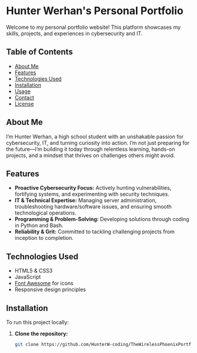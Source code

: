 # Hunter Werhan's Personal Portfolio

Welcome to my personal portfolio website! This platform showcases my skills, projects, and experiences in cybersecurity and IT.

## Table of Contents

- [About Me](#about-me)
- [Features](#features)
- [Technologies Used](#technologies-used)
- [Installation](#installation)
- [Usage](#usage)
- [Contact](#contact)
- [License](#license)

## About Me

I’m Hunter Werhan, a high school student with an unshakable passion for cybersecurity, IT, and turning curiosity into action. I’m not just preparing for the future—I’m building it today through relentless learning, hands-on projects, and a mindset that thrives on challenges others might avoid.

## Features

- **Proactive Cybersecurity Focus:** Actively hunting vulnerabilities, fortifying systems, and experimenting with security techniques.
- **IT & Technical Expertise:** Managing server administration, troubleshooting hardware/software issues, and ensuring smooth technological operations.
- **Programming & Problem-Solving:** Developing solutions through coding in Python and Bash.
- **Reliability & Grit:** Committed to tackling challenging projects from inception to completion.

## Technologies Used

- HTML5 & CSS3
- JavaScript
- [Font Awesome](https://cdnjs.cloudflare.com/ajax/libs/font-awesome/6.0.0/css/all.min.css) for icons
- Responsive design principles

## Installation

To run this project locally:

1. **Clone the repository:**

   ```bash
   git clone https://github.com/HunterW-coding/TheWirelessPhoenixPortfolio.git

